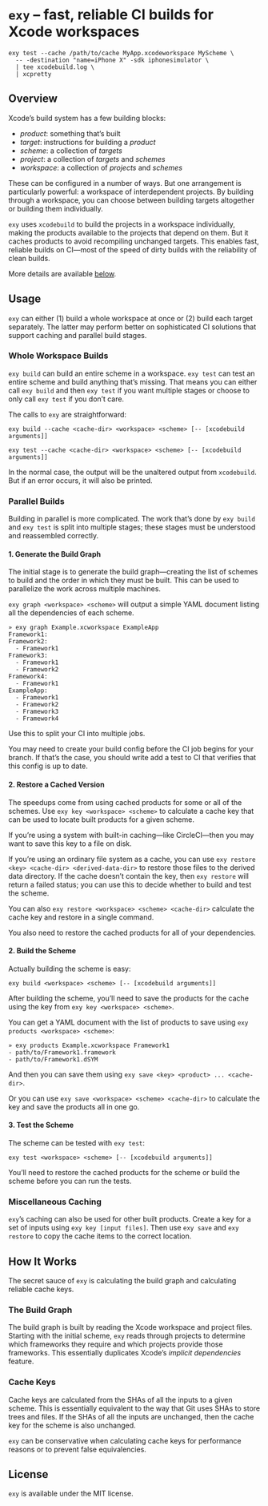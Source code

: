 # `exy` – fast, reliable CI builds for Xcode workspaces
```
exy test --cache /path/to/cache MyApp.xcodeworkspace MyScheme \
  -- -destination "name=iPhone X" -sdk iphonesimulator \
  | tee xcodebuild.log \
  | xcpretty
```

## Overview
Xcode’s build system has a few building blocks:

- _product_: something that’s built
- _target_: instructions for building a _product_
- _scheme_: a collection of _targets_
- _project_: a collection of _targets_ and _schemes_
- _workspace_: a collection of _projects_ and _schemes_

These can be configured in a number of ways. But one arrangement is particularly powerful: a workspace of interdependent projects. By building through a workspace, you can choose between building targets altogether or building them individually.

`exy` uses `xcodebuild` to build the projects in a workspace individually, making the products available to the projects that depend on them. But it caches products to avoid recompiling unchanged targets. This enables fast, reliable builds on CI—most of the speed of dirty builds with the reliability of clean builds.

More details are available [below](#how-it-works).

## Usage
`exy` can either (1) build a whole workspace at once or (2) build each target separately. The latter may perform better on sophisticated CI solutions that support caching and parallel build stages.

### Whole Workspace Builds
`exy build` can build an entire scheme in a workspace. `exy test` can test an entire scheme and build anything that’s missing. That means you can either call `exy build` and then `exy test` if you want multiple stages or choose to only call `exy test` if you don’t care.

The calls to `exy` are straightforward:

```
exy build --cache <cache-dir> <workspace> <scheme> [-- [xcodebuild arguments]]

exy test --cache <cache-dir> <workspace> <scheme> [-- [xcodebuild arguments]]
``` 

In the normal case, the output will be the unaltered output from `xcodebuild`. But if an error occurs, it will also be printed.

### Parallel Builds
Building in parallel is more complicated. The work that’s done by `exy build` and `exy test` is split into multiple stages; these stages must be understood and reassembled correctly.

#### 1. Generate the Build Graph
The initial stage is to generate the build graph—creating the list of schemes to build and the order in which they must be built. This can be used to parallelize the work across multiple machines.

`exy graph <workspace> <scheme>` will output a simple YAML document listing all the dependencies of each scheme.


```
» exy graph Example.xcworkspace ExampleApp
Framework1:
Framework2:
  - Framework1
Framework3:
  - Framework1
  - Framework2
Framework4:
  - Framework1
ExampleApp:
  - Framework1
  - Framework2
  - Framework3
  - Framework4
```

Use this to split your CI into multiple jobs.

You may need to create your build config before the CI job begins for your branch. If that’s the case, you should write add a test to CI that verifies that this config is up to date.

#### 2. Restore a Cached Version
The speedups come from using cached products for some or all of the schemes. Use `exy key <workspace> <scheme>` to calculate a cache key that can be used to locate built products for a given scheme.

If you’re using a system with built-in caching—like CircleCI—then you may want to save this key to a file on disk.

If you’re using an ordinary file system as a cache, you can use `exy restore <key> <cache-dir> <derived-data-dir>` to restore those files to the derived data directory. If the cache doesn’t contain the key, then `exy restore` will return a failed status; you can use this to decide whether to build and test the scheme.

You can also `exy restore <workspace> <scheme> <cache-dir>` calculate the cache key and restore in a single command.

You also need to restore the cached products for all of your dependencies.

#### 2. Build the Scheme
Actually building the scheme is easy:

```
exy build <workspace> <scheme> [-- [xcodebuild arguments]]
```

After building the scheme, you’ll need to save the products for the cache using the key from `exy key <workspace> <scheme>`.

You can get a YAML document with the list of products to save using `exy products <workspace> <scheme>`:

```
» exy products Example.xcworkspace Framework1
- path/to/Framework1.framework
- path/to/Framework1.dSYM
```

And then you can save them using `exy save <key> <product> ... <cache-dir>`.

Or you can use `exy save <workspace> <scheme> <cache-dir>` to calculate the key and save the products all in one go.

#### 3. Test the Scheme
The scheme can be tested with `exy test`:

```
exy test <workspace> <scheme> [-- [xcodebuild arguments]]
```

You’ll need to restore the cached products for the scheme or build the scheme before you can run the tests.

### Miscellaneous Caching
`exy`’s caching can also be used for other built products. Create a key for a set of inputs using `exy key [input files]`. Then use `exy save` and `exy restore` to copy the cache items to the correct location.

## How It Works
The secret sauce of `exy` is calculating the build graph and calculating reliable cache keys.

### The Build Graph
The build graph is built by reading the Xcode workspace and project files. Starting with the initial scheme, `exy` reads through projects to determine which frameworks they require and which projects provide those frameworks. This essentially duplicates Xcode’s _implicit dependencies_ feature.

### Cache Keys
Cache keys are calculated from the SHAs of all the inputs to a given scheme. This is essentially equivalent to the way that Git uses SHAs to store trees and files. If the SHAs of all the inputs are unchanged, then the cache key for the scheme is also unchanged.

`exy` can be conservative when calculating cache keys for performance reasons or to prevent false equivalencies.

## License
`exy` is available under the MIT license.

